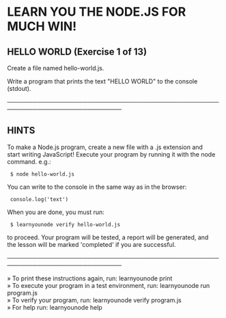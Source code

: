    
 # LEARN YOU THE NODE.JS FOR MUCH WIN!  
   
 ## HELLO WORLD (Exercise 1 of 13)  
   
  Create a file named hello-world.js.  
   
  Write a program that prints the text "HELLO WORLD" to the console  
  (stdout).  
   
 ─────────────────────────────────────────────────────────────────────────────  
   
 ## HINTS  
   
  To make a Node.js program, create a new file with a .js extension and  
  start writing JavaScript! Execute your program by running it with the node  
  command. e.g.:  
   
     $ node hello-world.js  
   
  You can write to the console in the same way as in the browser:  
   
     console.log('text')  
   
  When you are done, you must run:  
   
     $ learnyounode verify hello-world.js  
   
  to proceed. Your program will be tested, a report will be generated, and  
  the lesson will be marked 'completed' if you are successful.  
   
 ─────────────────────────────────────────────────────────────────────────────  
   
   » To print these instructions again, run: learnyounode print  
   » To execute your program in a test environment, run: learnyounode run  
     program.js  
   » To verify your program, run: learnyounode verify program.js  
   » For help run: learnyounode help  
   
